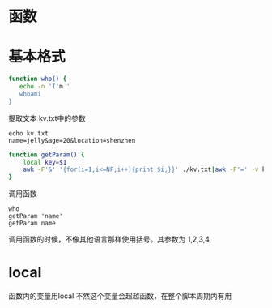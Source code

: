 函数
====

# 基本格式
```sh
function who() {
   echo -n 'I'm '
   whoami
}
```
提取文本 kv.txt中的参数
```
echo kv.txt
name=jelly&age=20&location=shenzhen
```
```sh
function getParam() {
    local key=$1
    awk -F'&' '{for(i=1;i<=NF;i++){print $i;}}' ./kv.txt|awk -F'=' -v key=$key '{if ($1==key){print $2}}'
}
```
调用函数
```
who
getParam 'name'
getParam name
```
调用函数的时候，不像其他语言那样使用括号。其参数为 $1,$2,$3,$4,

# local
函数内的变量用local
不然这个变量会超越函数，在整个脚本周期内有用
